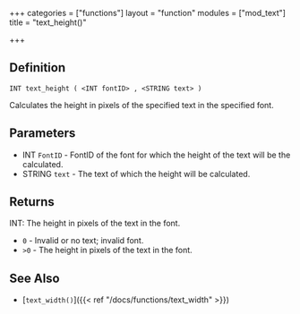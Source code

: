 +++
categories = ["functions"]
layout = "function"
modules = ["mod_text"]
title = "text_height()"

+++

## Definition

    INT text_height ( <INT fontID> , <STRING text> )

Calculates the height in pixels of the specified text in the specified font.

## Parameters

- INT `FontID` - FontID of the font for which the height of the text will be the calculated.
- STRING `text` - The text of which the height will be calculated.

## Returns

INT: The height in pixels of the text in the font.

- `0` - Invalid or no text; invalid font.
- `>0` - The height in pixels of the text in the font.

## See Also

- [`text_width()`]({{< ref "/docs/functions/text_width" >}})

